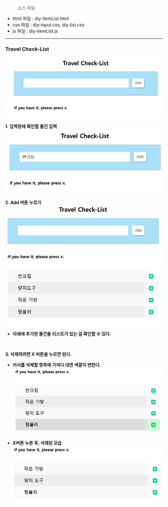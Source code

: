 > 소스 파일 <br>
- html 파일 : diy-itemList.html
- css 파일 : diy-input.css, diy-list.css
- js 파일 : diy-itemList.js

---
### Travel Check-List

![alt text](images/image.png)
<br>

<b>1. 입력창에 확인할 물건 입력
![alt text](images/image-2.png)

<b>2. Add 버튼 누르기
![alt text](images/image-3.png)

- 아래에 추가한 물건들 리스트가 있는 걸 확인할 수 있다.
<br>

<b>3. 삭제하려면 X 버튼을 누르면 된다.

- 커서를 삭제할 항목에 가져다 대면 색깔이 변한다.
![alt text](images/image-4.png) <br>

- X버튼 누른 후, 삭제된 모습
![alt text](images/image-5.png)


